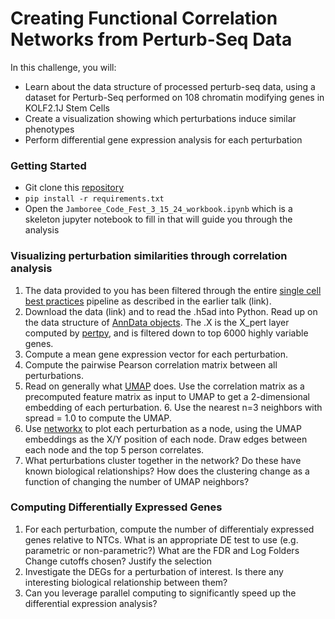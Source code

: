# Creating Functional Correlation Networks from Perturb-Seq Data
In this challenge, you will:
 - Learn about the data structure of processed perturb-seq data, using a dataset for Perturb-Seq performed on 108 chromatin modifying genes in KOLF2.1J Stem Cells
 - Create a visualization showing which perturbations induce similar phenotypes
 - Perform differential gene expression analysis for each perturbation
  

### Getting Started
- Git clone this [repository](https://github.com/y-doctor/Bridge2AI_Perturb_Seq_Data_Release)
- `pip install -r requirements.txt`
- Open the `Jamboree_Code_Fest_3_15_24_workbook.ipynb` which is a skeleton jupyter notebook to fill in that will guide you through the analysis

### Visualizing perturbation similarities through correlation analysis
1. The data provided to you has been filtered through the entire [single cell best practices](https://www.sc-best-practices.org/conditions/perturbation_modeling.html#analysing-single-pooled-crispr-screens) pipeline as described in the earlier talk (link).
2. Download the data (link) and to read the .h5ad into Python. Read up on the data structure of [AnnData objects](https://anndata.readthedocs.io/en/latest/). The .X is the X_pert layer computed by [pertpy](https://pertpy.readthedocs.io/en/latest/tutorials/notebooks/mixscape.html), and is filtered down to top 6000 highly variable genes.
3. Compute a mean gene expression vector for each perturbation.
4. Compute the pairwise Pearson correlation matrix between all perturbations.
5. Read on generally what [UMAP](https://umap-learn.readthedocs.io/en/latest/) does. Use the correlation matrix as a precomputed feature matrix as input to UMAP to get a 2-dimensional embedding of each perturbation. 6. Use the nearest n=3 neighbors with spread = 1.0 to compute the UMAP.
7. Use [networkx](https://networkx.org/documentation/stable/tutorial.html) to plot each perturbation as a node, using the UMAP embeddings as the X/Y position of each node. Draw edges between each node and the top 5 person correlates.
8. What perturbations cluster together in the network? Do these have known biological relationships? How does the clustering change as a function of changing the number of UMAP neighbors?

### Computing Differentially Expressed Genes
1. For each perturbation, compute the number of differentialy expressed genes relative to NTCs. What is an appropriate DE test to use (e.g. parametric or non-parametric?) What are the FDR and Log Folders Change cutoffs chosen? Justify the selection
2. Investigate the DEGs for a perturbation of interest. Is there any interesting biological relationship between them?
3. Can you leverage parallel computing to significantly speed up the differential expression analysis?